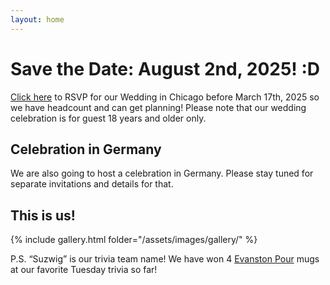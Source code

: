 ```yaml
---
layout: home
---
```


# Save the Date: August 2nd, 2025! :D

[Click here](https://docs.google.com/forms/d/e/1FAIpQLSeZ8H52jUqlcatsEYVnrIcFLwCbn2oKvupe7Xkpm5zCgeXAKA/viewform?usp=dialog) to RSVP for our Wedding in Chicago before March 17th, 2025 so we have headcount and can get planning!
Please note that our wedding celebration is for guest 18 years and older only.

## Celebration in Germany

We are also going to host a celebration in Germany.
Please stay tuned for separate invitations and details for that.

## This is us!

{% include gallery.html folder="/assets/images/gallery/" %}

P.S. “Suzwig” is our trivia team name! We have won 4 [Evanston Pour](https://www.evanstonpour.com/) mugs at our favorite Tuesday trivia so far!
